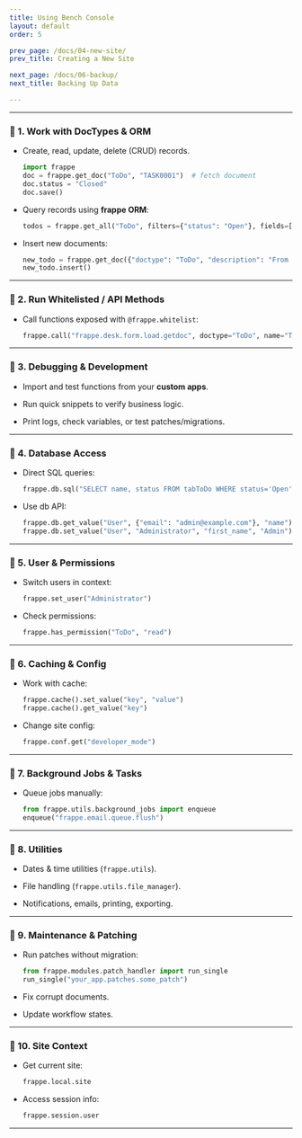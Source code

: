 ```yaml
---
title: Using Bench Console
layout: default
order: 5

prev_page: /docs/04-new-site/
prev_title: Creating a New Site

next_page: /docs/06-backup/
next_title: Backing Up Data

---
```



----------

### 🔹 1. Work with DocTypes & ORM

-   Create, read, update, delete (CRUD) records.

    ```python
    import frappe
    doc = frappe.get_doc("ToDo", "TASK0001")  # fetch document
    doc.status = "Closed"
    doc.save()

    ```

-   Query records using **frappe ORM**:

    ```python
    todos = frappe.get_all("ToDo", filters={"status": "Open"}, fields=["name", "description"])

    ```

-   Insert new documents:

    ```python
    new_todo = frappe.get_doc({"doctype": "ToDo", "description": "From console"})
    new_todo.insert()

    ```


----------

### 🔹 2. Run Whitelisted / API Methods

-   Call functions exposed with `@frappe.whitelist`:

    ```python
    frappe.call("frappe.desk.form.load.getdoc", doctype="ToDo", name="TASK0001")

    ```


----------

### 🔹 3. Debugging & Development

-   Import and test functions from your **custom apps**.

-   Run quick snippets to verify business logic.

-   Print logs, check variables, or test patches/migrations.


----------

### 🔹 4. Database Access

-   Direct SQL queries:

    ```python
    frappe.db.sql("SELECT name, status FROM tabToDo WHERE status='Open'")

    ```

-   Use db API:

    ```python
    frappe.db.get_value("User", {"email": "admin@example.com"}, "name")
    frappe.db.set_value("User", "Administrator", "first_name", "Admin")

    ```


----------

### 🔹 5. User & Permissions

-   Switch users in context:

    ```python
    frappe.set_user("Administrator")

    ```

-   Check permissions:

    ```python
    frappe.has_permission("ToDo", "read")

    ```


----------

### 🔹 6. Caching & Config

-   Work with cache:

    ```python
    frappe.cache().set_value("key", "value")
    frappe.cache().get_value("key")

    ```

-   Change site config:

    ```python
    frappe.conf.get("developer_mode")

    ```


----------

### 🔹 7. Background Jobs & Tasks

-   Queue jobs manually:

    ```python
    from frappe.utils.background_jobs import enqueue
    enqueue("frappe.email.queue.flush")

    ```


----------

### 🔹 8. Utilities

-   Dates & time utilities (`frappe.utils`).

-   File handling (`frappe.utils.file_manager`).

-   Notifications, emails, printing, exporting.


----------

### 🔹 9. Maintenance & Patching

-   Run patches without migration:

    ```python
    from frappe.modules.patch_handler import run_single
    run_single("your_app.patches.some_patch")

    ```

-   Fix corrupt documents.

-   Update workflow states.


----------

### 🔹 10. Site Context

-   Get current site:

    ```python
    frappe.local.site

    ```

-   Access session info:

    ```python
    frappe.session.user

    ```


----------
